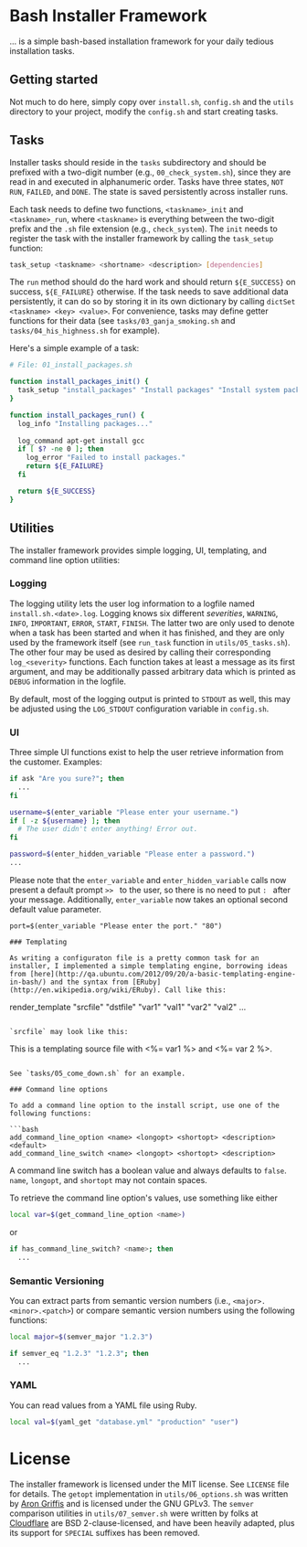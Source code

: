# Bash Installer Framework

... is a simple bash-based installation framework for your daily tedious installation tasks.

## Getting started

Not much to do here, simply copy over `install.sh`, `config.sh` and the `utils` directory to your project, modify the `config.sh` and start creating tasks.

## Tasks

Installer tasks should reside in the `tasks` subdirectory and should be prefixed with a two-digit number (e.g., `00_check_system.sh`), since they are read in and executed in alphanumeric order. Tasks have three states, `NOT RUN`, `FAILED`, and `DONE`. The state is saved persistently across installer runs.

Each task needs to define two functions, `<taskname>_init` and `<taskname>_run`, where `<taskname>` is everything between the two-digit prefix and the `.sh` file extension (e.g., `check_system`). The `init` needs to register the task with the installer framework by calling the `task_setup` function:

```bash
task_setup <taskname> <shortname> <description> [dependencies]
```

The `run` method should do the hard work and should return `${E_SUCCESS}` on success, `${E_FAILURE}` otherwise. If the task needs to save additional data persistently, it can do so by storing it in its own dictionary by calling `dictSet <taskname> <key> <value>`. For convenience, tasks may define getter functions for their data (see `tasks/03_ganja_smoking.sh` and `tasks/04_his_highness.sh` for example).

Here's a simple example of a task:

```bash
# File: 01_install_packages.sh

function install_packages_init() {
  task_setup "install_packages" "Install packages" "Install system packages" "check_system"
}

function install_packages_run() {
  log_info "Installing packages..."
  
  log_command apt-get install gcc
  if [ $? -ne 0 ]; then
    log_error "Failed to install packages."
    return ${E_FAILURE}
  fi

  return ${E_SUCCESS}
}
```

## Utilities

The installer framework provides simple logging, UI, templating, and command line option utilities:

### Logging

The logging utility lets the user log information to a logfile named `install.sh.<date>.log`. Logging knows six different *severities*, `WARNING`, `INFO`, `IMPORTANT`, `ERROR`, `START`, `FINISH`. The latter two are only used to denote when a task has been started and when it has finished, and they are only used by the framework itself (see `run_task` function in `utils/05_tasks.sh`). The other four may be used as desired by calling their corresponding `log_<severity>` functions. Each function takes at least a message as its first argument, and may be additionally passed arbitrary data which is printed as `DEBUG` information in the logfile.

By default, most of the logging output is printed to `STDOUT` as well, this may be adjusted using the `LOG_STDOUT` configuration variable in `config.sh`.

### UI

Three simple UI functions exist to help the user retrieve information from the customer. Examples:

```bash
if ask "Are you sure?"; then
  ...
fi

username=$(enter_variable "Please enter your username.")
if [ -z ${username} ]; then
  # The user didn't enter anything! Error out.
fi

password=$(enter_hidden_variable "Please enter a password.")
...
```

Please note that the `enter_variable` and `enter_hidden_variable` calls now present a default prompt `>> ` to the user, so there is no need to put `: ` after your message. Additionally, `enter_variable` now takes an optional second default value parameter.

```
port=$(enter_variable "Please enter the port." "80")

### Templating

As writing a configuraton file is a pretty common task for an installer, I implemented a simple templating engine, borrowing ideas from [here](http://qa.ubuntu.com/2012/09/20/a-basic-templating-engine-in-bash/) and the syntax from [ERuby](http://en.wikipedia.org/wiki/ERuby). Call like this:

```
render_template "srcfile" "dstfile" "var1" "val1" "var2" "val2" ...
```

`srcfile` may look like this:

```
This is a templating source file with <%= var1 %> and <%= var 2 %>.
```

See `tasks/05_come_down.sh` for an example.

### Command line options

To add a command line option to the install script, use one of the following functions:

```bash
add_command_line_option <name> <longopt> <shortopt> <description> <default>
add_command_line_switch <name> <longopt> <shortopt> <description>
```

A command line switch has a boolean value and always defaults to `false`. `name`, `longopt`, and `shortopt` may not contain spaces.

To retrieve the command line option's values, use something like either

```bash
local var=$(get_command_line_option <name>)
```

or

```bash
if has_command_line_switch? <name>; then
  ...
```

### Semantic Versioning

You can extract parts from semantic version numbers (i.e., `<major>.<minor>.<patch>`) or compare semantic version numbers using the following functions:

```bash
local major=$(semver_major "1.2.3")

if semver_eq "1.2.3" "1.2.3"; then
  ...
```

### YAML

You can read values from a YAML file using Ruby.

```bash
local val=$(yaml_get "database.yml" "production" "user")
```

# License

The installer framework is licensed under the MIT license. See `LICENSE` file for details. The `getopt` implementation in `utils/06_options.sh` was written by [Aron Griffis](https://github.com/agriffis/pure-getopt/) and is licensed under the GNU GPLv3. The `semver` comparison utilities in `utils/07_semver.sh` were written by folks at [Cloudflare](https://github.com/cloudflare/semver_bash) are BSD 2-clause-licensed, and have been heavily adapted, plus its support for `SPECIAL` suffixes has been removed.
